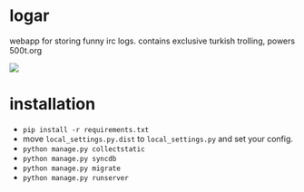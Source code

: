 logar
=====

webapp for storing funny irc logs. contains exclusive turkish trolling, powers
500t.org

![](https://raw.github.com/pyistanbul/500t/master/500t.png)

installation
============

* `pip install -r requirements.txt`
* move `local_settings.py.dist` to `local_settings.py` and set your config.
* `python manage.py collectstatic`
* `python manage.py syncdb`
* `python manage.py migrate`
* `python manage.py runserver`
